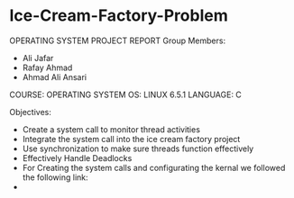 # Ice-Cream-Factory-Problem

OPERATING SYSTEM PROJECT REPORT
Group Members:
- Ali Jafar 
- Rafay Ahmad 
- Ahmad Ali Ansari

COURSE: OPERATING SYSTEM
OS: LINUX 6.5.1
LANGUAGE: C

Objectives:
- Create a system call to monitor thread activities
- Integrate the system call into the ice cream factory project
- Use synchronization to make sure threads function effectively
- Effectively Handle Deadlocks
- For Creating the system calls and configurating the kernal we followed the following link:
- [YOUTUBE LINK]: https://youtu.be/85qGRoaOkhQ?feature=shared

